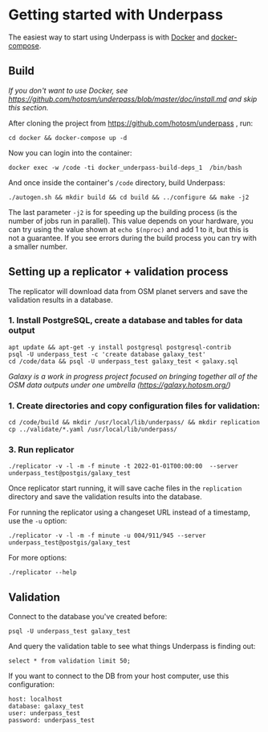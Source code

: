 # Getting started with Underpass

The easiest way to start using Underpass is with [Docker](https://docs.docker.com/get-docker/) and [docker-compose](https://docs.docker.com/compose/install/).


## Build

_If you don't want to use Docker, see https://github.com/hotosm/underpass/blob/master/doc/install.md and
skip this section._

After cloning the project from https://github.com/hotosm/underpass , run:

    cd docker && docker-compose up -d

Now you can login into the container:

    docker exec -w /code -ti docker_underpass-build-deps_1  /bin/bash

And once inside the container's `/code` directory, build Underpass:

    ./autogen.sh && mkdir build && cd build && ../configure && make -j2

The last parameter `-j2` is for speeding up the building process (is the number of jobs run in parallel). This value depends on your hardware, you can try using the value shown at `echo $(nproc)` and add 1 to it,  but this is not a guarantee. If you see errors during the build process
you can try with a smaller number.

## Setting up a replicator + validation process

The replicator will download data from OSM planet servers and save the validation results in a database.

### 1. Install PostgreSQL, create a database and tables for data output

    apt update && apt-get -y install postgresql postgresql-contrib
    psql -U underpass_test -c 'create database galaxy_test'
    cd /code/data && psql -U underpass_test galaxy_test < galaxy.sql

_Galaxy is a work in progress project focused on bringing together all of the OSM data outputs under one umbrella (https://galaxy.hotosm.org/)_

### 1. Create directories and copy configuration files for validation:

    cd /code/build && mkdir /usr/local/lib/underpass/ && mkdir replication 
    cp ../validate/*.yaml /usr/local/lib/underpass/

### 3. Run replicator
    
    ./replicator -v -l -m -f minute -t 2022-01-01T00:00:00  --server underpass_test@postgis/galaxy_test

Once replicator start running, it will save cache files in the `replication` directory and save the validation results into the database. 

For running the replicator using a changeset URL instead of a timestamp, use the `-u` option:
    
    ./replicator -v -l -m -f minute -u 004/911/945 --server underpass_test@postgis/galaxy_test

For more options:

    ./replicator --help

## Validation

Connect to the database you've created before:

`psql -U underpass_test galaxy_test`

And query the validation table to see what things Underpass is finding out:

`select * from validation limit 50;`

If you want to connect to the DB from your host computer, use this configuration:

    host: localhost
    database: galaxy_test
    user: underpass_test
    password: underpass_test
